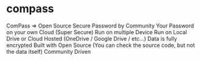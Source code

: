 # compass
ComPass => Open Source Secure Password by Community  Your Password on your own Cloud (Super Secure) Run on multiple Device Run on Local Drive or Cloud Hosted (OneDrive / Google Drive / etc...) Data is fully encrypted Built with Open Source (You can check the source code, but not the data itself) Community Driven
